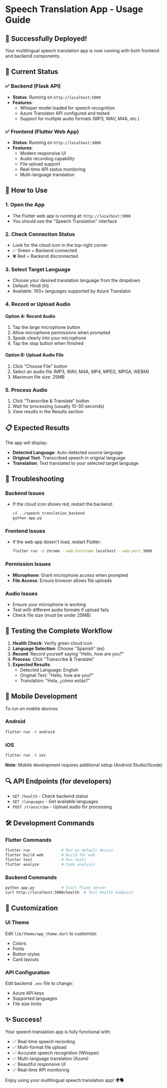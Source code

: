 # Speech Translation App - Usage Guide

## 🎉 Successfully Deployed!

Your multilingual speech translation app is now running with both frontend and backend components.

## 🔧 Current Status

### ✅ Backend (Flask API)
- **Status**: Running on `http://localhost:5000`
- **Features**: 
  - Whisper model loaded for speech recognition
  - Azure Translator API configured and tested
  - Support for multiple audio formats (MP3, WAV, M4A, etc.)

### ✅ Frontend (Flutter Web App)
- **Status**: Running on `http://localhost:3000`
- **Features**:
  - Modern responsive UI
  - Audio recording capability
  - File upload support
  - Real-time API status monitoring
  - Multi-language translation

## 🚀 How to Use

### 1. Open the App
- The Flutter web app is running at: `http://localhost:3000`
- You should see the "Speech Translation" interface

### 2. Check Connection Status
- Look for the cloud icon in the top-right corner
- ✅ Green = Backend connected
- ❌ Red = Backend disconnected

### 3. Select Target Language
- Choose your desired translation language from the dropdown
- Default: Hindi (hi)
- Available: 100+ languages supported by Azure Translator

### 4. Record or Upload Audio

#### Option A: Record Audio
1. Tap the large microphone button
2. Allow microphone permissions when prompted
3. Speak clearly into your microphone
4. Tap the stop button when finished

#### Option B: Upload Audio File
1. Click "Choose File" button
2. Select an audio file (MP3, WAV, M4A, MP4, MPEG, MPGA, WEBM)
3. Maximum file size: 25MB

### 5. Process Audio
1. Click "Transcribe & Translate" button
2. Wait for processing (usually 10-30 seconds)
3. View results in the Results section

## 📋 Expected Results

The app will display:
- **Detected Language**: Auto-detected source language
- **Original Text**: Transcribed speech in original language
- **Translation**: Text translated to your selected target language

## 🔧 Troubleshooting

### Backend Issues
- If the cloud icon shows red, restart the backend:
  ```bash
  cd ../speech_translation_backend
  python app.py
  ```

### Frontend Issues
- If the web app doesn't load, restart Flutter:
  ```bash
  flutter run -d chrome --web-hostname localhost --web-port 3000
  ```

### Permission Issues
- **Microphone**: Grant microphone access when prompted
- **File Access**: Ensure browser allows file uploads

### Audio Issues
- Ensure your microphone is working
- Test with different audio formats if upload fails
- Check file size (must be under 25MB)

## 🎯 Testing the Complete Workflow

1. **Health Check**: Verify green cloud icon
2. **Language Selection**: Choose "Spanish" (es)
3. **Record**: Record yourself saying "Hello, how are you?"
4. **Process**: Click "Transcribe & Translate"
5. **Expected Results**:
   - Detected Language: English
   - Original Text: "Hello, how are you?"
   - Translation: "Hola, ¿cómo estás?"

## 📱 Mobile Development

To run on mobile devices:

### Android
```bash
flutter run -d android
```

### iOS
```bash
flutter run -d ios
```

**Note**: Mobile development requires additional setup (Android Studio/Xcode)

## 🔍 API Endpoints (for developers)

- `GET /health` - Check backend status
- `GET /languages` - Get available languages  
- `POST /transcribe` - Upload audio for processing

## 🛠 Development Commands

### Flutter Commands
```bash
flutter run              # Run on default device
flutter build web        # Build for web
flutter test             # Run tests
flutter analyze          # Code analysis
```

### Backend Commands
```bash
python app.py            # Start Flask server
curl http://localhost:5000/health  # Test health endpoint
```

## 🎨 Customization

### UI Theme
Edit `lib/theme/app_theme.dart` to customize:
- Colors
- Fonts
- Button styles
- Card layouts

### API Configuration
Edit backend `.env` file to change:
- Azure API keys
- Supported languages
- File size limits

## ✨ Success!

Your speech translation app is fully functional with:
- ✅ Real-time speech recording
- ✅ Multi-format file upload
- ✅ Accurate speech recognition (Whisper)
- ✅ Multi-language translation (Azure)
- ✅ Beautiful responsive UI
- ✅ Real-time API monitoring

Enjoy using your multilingual speech translation app! 🌍🗣️
